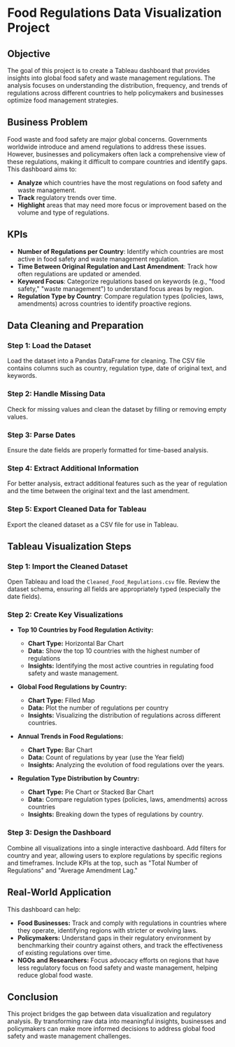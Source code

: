 # Food Regulations Data Visualization Project

## **Objective**

The goal of this project is to create a Tableau dashboard that provides insights into global food safety and waste management regulations. The analysis focuses on understanding the distribution, frequency, and trends of regulations across different countries to help policymakers and businesses optimize food management strategies.

## **Business Problem**

Food waste and food safety are major global concerns. Governments worldwide introduce and amend regulations to address these issues. However, businesses and policymakers often lack a comprehensive view of these regulations, making it difficult to compare countries and identify gaps. This dashboard aims to:

- **Analyze** which countries have the most regulations on food safety and waste management.
- **Track** regulatory trends over time.
- **Highlight** areas that may need more focus or improvement based on the volume and type of regulations.

## **KPIs**

- **Number of Regulations per Country**: Identify which countries are most active in food safety and waste management regulation.
- **Time Between Original Regulation and Last Amendment**: Track how often regulations are updated or amended.
- **Keyword Focus**: Categorize regulations based on keywords (e.g., "food safety," "waste management") to understand focus areas by region.
- **Regulation Type by Country**: Compare regulation types (policies, laws, amendments) across countries to identify proactive regions.

## **Data Cleaning and Preparation**

### **Step 1: Load the Dataset**

Load the dataset into a Pandas DataFrame for cleaning. The CSV file contains columns such as country, regulation type, date of original text, and keywords.

### **Step 2: Handle Missing Data**

Check for missing values and clean the dataset by filling or removing empty values.

### **Step 3: Parse Dates**

Ensure the date fields are properly formatted for time-based analysis.

### **Step 4: Extract Additional Information**

For better analysis, extract additional features such as the year of regulation and the time between the original text and the last amendment.

### **Step 5: Export Cleaned Data for Tableau**

Export the cleaned dataset as a CSV file for use in Tableau.

## **Tableau Visualization Steps**

### **Step 1: Import the Cleaned Dataset**

Open Tableau and load the `Cleaned_Food_Regulations.csv` file. Review the dataset schema, ensuring all fields are appropriately typed (especially the date fields).

### **Step 2: Create Key Visualizations**

- **Top 10 Countries by Food Regulation Activity:**
  - **Chart Type:** Horizontal Bar Chart
  - **Data:** Show the top 10 countries with the highest number of regulations
  - **Insights:** Identifying the most active countries in regulating food safety and waste management.

- **Global Food Regulations by Country:**
  - **Chart Type:** Filled Map
  - **Data:** Plot the number of regulations per country
  - **Insights:** Visualizing the distribution of regulations across different countries.

- **Annual Trends in Food Regulations:**
  - **Chart Type:** Bar Chart
  - **Data:** Count of regulations by year (use the Year field)
  - **Insights:** Analyzing the evolution of food regulations over the years.

- **Regulation Type Distribution by Country:**
  - **Chart Type:** Pie Chart or Stacked Bar Chart
  - **Data:** Compare regulation types (policies, laws, amendments) across countries
  - **Insights:** Breaking down the types of regulations by country.

### **Step 3: Design the Dashboard**

Combine all visualizations into a single interactive dashboard. Add filters for country and year, allowing users to explore regulations by specific regions and timeframes. Include KPIs at the top, such as "Total Number of Regulations" and "Average Amendment Lag."

## **Real-World Application**

This dashboard can help:

- **Food Businesses:** Track and comply with regulations in countries where they operate, identifying regions with stricter or evolving laws.
- **Policymakers:** Understand gaps in their regulatory environment by benchmarking their country against others, and track the effectiveness of existing regulations over time.
- **NGOs and Researchers:** Focus advocacy efforts on regions that have less regulatory focus on food safety and waste management, helping reduce global food waste.

## **Conclusion**

This project bridges the gap between data visualization and regulatory analysis. By transforming raw data into meaningful insights, businesses and policymakers can make more informed decisions to address global food safety and waste management challenges.
